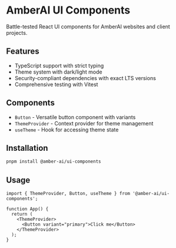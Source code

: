 # AmberAI UI Components

Battle-tested React UI components for AmberAI websites and client projects.

## Features

- TypeScript support with strict typing
- Theme system with dark/light mode
- Security-compliant dependencies with exact LTS versions
- Comprehensive testing with Vitest

## Components

- `Button` - Versatile button component with variants
- `ThemeProvider` - Context provider for theme management
- `useTheme` - Hook for accessing theme state

## Installation

```bash
pnpm install @amber-ai/ui-components
```

## Usage

```tsx
import { ThemeProvider, Button, useTheme } from '@amber-ai/ui-components';

function App() {
  return (
    <ThemeProvider>
      <Button variant="primary">Click me</Button>
    </ThemeProvider>
  );
}
```
